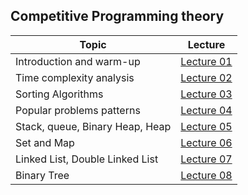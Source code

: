 ## Competitive Programming theory

|Topic|Lecture|
|-------|:------:|
|Introduction and warm-up|[Lecture 01](Lecture01.md)|
|Time complexity analysis|[Lecture 02](Lecture02.md)|
|Sorting Algorithms|[Lecture 03](Lecture03.md)|
|Popular problems patterns|[Lecture 04](Lecture09.md)|
|Stack, queue, Binary Heap, Heap|[Lecture 05](Lecture10.md)|
|Set and Map|[Lecture 06](Lecture11.md)|
|Linked List, Double Linked List|[Lecture 07](Lecture12.md)|
|Binary Tree|[Lecture 08](Lecture13.md)|




